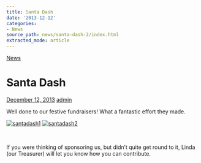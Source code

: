 ```yaml
---
title: Santa Dash
date: '2013-12-12'
categories:
- News
source_path: news/santa-dash-2/index.html
extracted_mode: article
---
```

[News](category/news/)

# Santa Dash

[December 12, 2013](news/santa-dash-2/) [admin](author/admin/)

Well done to our festive fundraisers! What a fantastic effort they made.

[![santadash1](/assets/images/2013/12/santadash1.jpg)](/assets/images/2013/12/santadash1.jpg) [![santadash2](/assets/images/2013/12/santadash2.jpg)](/assets/images/2013/12/santadash2.jpg)

&nbsp;

If you were thinking of sponsoring us, but didn’t quite get round to it, Linda (our Treasurer) will let you know how you can contribute.

&nbsp;
